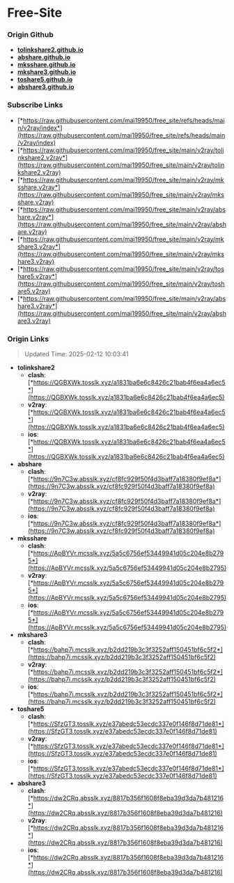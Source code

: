 # Free-Site

### Origin Github

- [**tolinkshare2.github.io**](https://github.com/tolinkshare2/tolinkshare2.github.io)
- [**abshare.github.io**](https://github.com/abshare/abshare.github.io)
- [**mksshare.github.io**](https://github.com/mksshare/mksshare.github.io)
- [**mkshare3.github.io**](https://github.com/mkshare3/mkshare3.github.io)
- [**toshare5.github.io**](https://github.com/toshare5/toshare5.github.io)
- [**abshare3.github.io**](https://github.com/abshare3/abshare3.github.io)

### Subscribe Links

- [*https://raw.githubusercontent.com/mai19950/free_site/refs/heads/main/v2ray/index*](https://raw.githubusercontent.com/mai19950/free_site/refs/heads/main/v2ray/index)
- [*https://raw.githubusercontent.com/mai19950/free_site/main/v2ray/tolinkshare2.v2ray*](https://raw.githubusercontent.com/mai19950/free_site/main/v2ray/tolinkshare2.v2ray)
- [*https://raw.githubusercontent.com/mai19950/free_site/main/v2ray/mksshare.v2ray*](https://raw.githubusercontent.com/mai19950/free_site/main/v2ray/mksshare.v2ray)
- [*https://raw.githubusercontent.com/mai19950/free_site/main/v2ray/abshare.v2ray*](https://raw.githubusercontent.com/mai19950/free_site/main/v2ray/abshare.v2ray)
- [*https://raw.githubusercontent.com/mai19950/free_site/main/v2ray/mkshare3.v2ray*](https://raw.githubusercontent.com/mai19950/free_site/main/v2ray/mkshare3.v2ray)
- [*https://raw.githubusercontent.com/mai19950/free_site/main/v2ray/toshare5.v2ray*](https://raw.githubusercontent.com/mai19950/free_site/main/v2ray/toshare5.v2ray)
- [*https://raw.githubusercontent.com/mai19950/free_site/main/v2ray/abshare3.v2ray*](https://raw.githubusercontent.com/mai19950/free_site/main/v2ray/abshare3.v2ray)

### Origin Links

> Updated Time: 2025-02-12 10:03:41

- **tolinkshare2**
  - **clash**: [*https://QGBXWk.tosslk.xyz/a1831ba6e6c8426c21bab4f6ea4a6ec5*](https://QGBXWk.tosslk.xyz/a1831ba6e6c8426c21bab4f6ea4a6ec5)
  - **v2ray**: [*https://QGBXWk.tosslk.xyz/a1831ba6e6c8426c21bab4f6ea4a6ec5*](https://QGBXWk.tosslk.xyz/a1831ba6e6c8426c21bab4f6ea4a6ec5)
  - **ios**: [*https://QGBXWk.tosslk.xyz/a1831ba6e6c8426c21bab4f6ea4a6ec5*](https://QGBXWk.tosslk.xyz/a1831ba6e6c8426c21bab4f6ea4a6ec5)
- **abshare**
  - **clash**: [*https://9n7C3w.absslk.xyz/cf8fc929f50f4d3baff7a18380f9ef8a*](https://9n7C3w.absslk.xyz/cf8fc929f50f4d3baff7a18380f9ef8a)
  - **v2ray**: [*https://9n7C3w.absslk.xyz/cf8fc929f50f4d3baff7a18380f9ef8a*](https://9n7C3w.absslk.xyz/cf8fc929f50f4d3baff7a18380f9ef8a)
  - **ios**: [*https://9n7C3w.absslk.xyz/cf8fc929f50f4d3baff7a18380f9ef8a*](https://9n7C3w.absslk.xyz/cf8fc929f50f4d3baff7a18380f9ef8a)
- **mksshare**
  - **clash**: [*https://ApBYVr.mcsslk.xyz/5a5c6756ef53449941d05c204e8b2795*](https://ApBYVr.mcsslk.xyz/5a5c6756ef53449941d05c204e8b2795)
  - **v2ray**: [*https://ApBYVr.mcsslk.xyz/5a5c6756ef53449941d05c204e8b2795*](https://ApBYVr.mcsslk.xyz/5a5c6756ef53449941d05c204e8b2795)
  - **ios**: [*https://ApBYVr.mcsslk.xyz/5a5c6756ef53449941d05c204e8b2795*](https://ApBYVr.mcsslk.xyz/5a5c6756ef53449941d05c204e8b2795)
- **mkshare3**
  - **clash**: [*https://bahp7i.mcsslk.xyz/b2dd219b3c3f3252aff150451bf6c5f2*](https://bahp7i.mcsslk.xyz/b2dd219b3c3f3252aff150451bf6c5f2)
  - **v2ray**: [*https://bahp7i.mcsslk.xyz/b2dd219b3c3f3252aff150451bf6c5f2*](https://bahp7i.mcsslk.xyz/b2dd219b3c3f3252aff150451bf6c5f2)
  - **ios**: [*https://bahp7i.mcsslk.xyz/b2dd219b3c3f3252aff150451bf6c5f2*](https://bahp7i.mcsslk.xyz/b2dd219b3c3f3252aff150451bf6c5f2)
- **toshare5**
  - **clash**: [*https://SfzGT3.tosslk.xyz/e37abedc53ecdc337e0f146f8d71de81*](https://SfzGT3.tosslk.xyz/e37abedc53ecdc337e0f146f8d71de81)
  - **v2ray**: [*https://SfzGT3.tosslk.xyz/e37abedc53ecdc337e0f146f8d71de81*](https://SfzGT3.tosslk.xyz/e37abedc53ecdc337e0f146f8d71de81)
  - **ios**: [*https://SfzGT3.tosslk.xyz/e37abedc53ecdc337e0f146f8d71de81*](https://SfzGT3.tosslk.xyz/e37abedc53ecdc337e0f146f8d71de81)
- **abshare3**
  - **clash**: [*https://dw2CRq.absslk.xyz/8817b356f1608f8eba39d3da7b481216*](https://dw2CRq.absslk.xyz/8817b356f1608f8eba39d3da7b481216)
  - **v2ray**: [*https://dw2CRq.absslk.xyz/8817b356f1608f8eba39d3da7b481216*](https://dw2CRq.absslk.xyz/8817b356f1608f8eba39d3da7b481216)
  - **ios**: [*https://dw2CRq.absslk.xyz/8817b356f1608f8eba39d3da7b481216*](https://dw2CRq.absslk.xyz/8817b356f1608f8eba39d3da7b481216)
